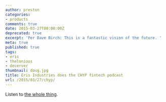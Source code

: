 ```yaml
---
author: preston
categories:
- products
comments: true
date: 2015-03-27T00:00:00Z
deprecated: true
excerpt: 'Per Dave Birch: This is a fantastic vision of the future. '
meta: true
published: true
tags:
- eris
- thelonious
- decerver
thumbnail: doug.jpg
title: Eris Industries does the CHYP fintech podcast
url: /2015/03/27/chyp/
---
```





Listen to [the whole thing](http://www.chyp.com/podcasts/preston-byrne-eris-industries-27032015/).
